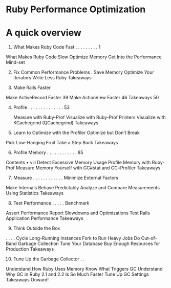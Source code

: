 # Ruby Performance Optimization

# A quick overview

1. What Makes Ruby Code Fast . . . . . . . . . 1

  What Makes Ruby Code Slow Optimize Memory
Get Into the Performance Mind-set

2. Fix Common Performance Problems . Save Memory
Optimize Your Iterators Write Less Ruby Takeaways


3. Make Rails Faster

Make ActiveRecord
           Faster 39 Make ActionView Faster 46 Takeaways 50

4. Profile . . . . . . . . . . . . . . 53

     Measure with Ruby-Prof
Visualize with Ruby-Prof Printers Visualize with KCachegrind
(QCachegrind) Takeaways

5. Learn to Optimize with the Profiler Optimize but Don’t Break

Pick Low-Hanging Fruit
Take a Step Back
Takeaways


6. Profile Memory . . . . . . . . . . . . 85

Contents • viii
 Detect Excessive Memory Usage
Profile Memory with Ruby-Prof
Measure Memory Yourself with GC#stat and GC::Profiler Takeaways


7. Measure . . . . . . . . . . . . Minimize External Factors

Make Internals Behave Predictably
Analyze and Compare Measurements Using Statistics Takeaways


8. Test Performance . . . . . Benchmark

Assert Performance
Report Slowdowns and Optimizations Test Rails Application Performance
Takeaways

9. Think Outside the Box


. . . . Cycle Long-Running Instances
Fork to Run Heavy Jobs
Do Out-of-Band Garbage Collection Tune Your Database
Buy Enough Resources for Production Takeaways


10. Tune Up the Garbage Collector . .

Understand How Ruby Uses Memory
Know What Triggers GC
Understand Why GC in Ruby 2.1 and 2.2 Is So Much Faster Tune Up GC
Settings
Takeaways Onward!
